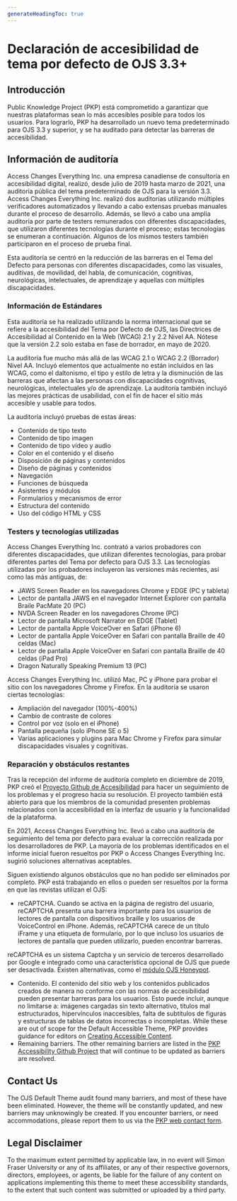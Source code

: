 ```yaml
---
generateHeadingToc: true
---
```


# Declaración de accesibilidad de tema por defecto de OJS 3.3+

## Introducción

Public Knowledge Project (PKP) está comprometido a garantizar que nuestras plataformas sean lo más accesibles posible para todos los usuarios. Para lograrlo, PKP ha desarrollado un nuevo tema predeterminado para OJS 3.3 y superior, y se ha auditado para detectar las barreras de accesibilidad.

## Información de auditoría

Access Changes Everything Inc. una empresa canadiense de consultoría en accesibilidad digital, realizó, desde julio de 2019 hasta marzo de 2021, una auditoría pública del tema predeterminado de OJS para la versión 3.3. Access Changes Everything Inc. realizó dos auditorías utilizando múltiples verificadores automatizados y llevando a cabo extensas pruebas manuales durante el proceso de desarrollo. Además, se llevó a cabo una amplia auditoría por parte de testers remunerados con diferentes discapacidades, que utilizaron diferentes tecnologías durante el proceso; estas tecnologías se enumeran a continuación. Algunos de los mismos testers también participaron en el proceso de prueba final.

Esta auditoría se centró en la reducción de las barreras en el Tema del Defecto para personas con diferentes discapacidades, como las visuales, auditivas, de movilidad, del habla, de comunicación, cognitivas, neurológicas, intelectuales, de aprendizaje y aquellas con múltiples discapacidades.

### Información de Estándares

Esta auditoría se ha realizado utilizando la norma internacional que se refiere a la accesibilidad del Tema por Defecto de OJS, las Directrices de Accesibilidad al Contenido en la Web (WCAG) 2.1 y 2.2 Nivel AA. Nótese que la versión 2.2 solo estaba en fase de borrador, en mayo de 2020.

La auditoría fue mucho más allá de las WCAG 2.1 o WCAG 2.2 (Borrador) Nivel AA. Incluyó elementos que actualmente no están incluidos en las WCAG, como el daltonismo, el tipo y estilo de letra y la disminución de las barreras que afectan a las personas con discapacidades cognitivas, neurológicas, intelectuales y/o de aprendizaje. La auditoría también incluyó las mejores prácticas de usabilidad, con el fin de hacer el sitio más accesible y usable para todos.

La auditoría incluyó pruebas de estas áreas:

* Contenido de tipo texto
* Contenido de tipo imagen
* Contenido de tipo vídeo y audio
* Color en el contenido y el diseño
* Disposición de páginas y contenidos
* Diseño de páginas y contenidos
* Navegación
* Funciones de búsqueda
* Asistentes y módulos
* Formularios y mecanismos de error
* Estructura del contenido
* Uso del código HTML y CSS

### Testers y tecnologías utilizadas

Access Changes Everything Inc. contrató a varios probadores con diferentes discapacidades, que utilizan diferentes tecnologías, para probar diferentes partes del Tema por defecto para OJS 3.3. Las tecnologías utilizadas por los probadores incluyeron las versiones más recientes, así como las más antiguas, de:

* JAWS Screen Reader en los navegadores Chrome y EDGE (PC y tableta)
* Lector de pantalla JAWS en el navegador Internet Explorer con pantalla Braile PacMate 20 (PC)
* NVDA Screen Reader en los navegadores Chrome (PC)
* Lector de pantalla Microsoft Narrator en EDGE (Tablet)
* Lector de pantalla Apple VoiceOver en Safari (iPhone 6)
* Lector de pantalla Apple VoiceOver en Safari con pantalla Braille de 40 celdas (Mac)
* Lector de pantalla Apple VoiceOver en Safari con pantalla Braille de 40 celdas (iPad Pro)
* Dragon Naturally Speaking Premium 13 (PC)

Access Changes Everything Inc. utilizó Mac, PC y iPhone para probar el sitio con los navegadores Chrome y Firefox. En la auditoría se usaron ciertas tecnologías:

* Ampliación del navegador (100%-400%)
* Cambio de contraste de colores
* Control por voz (solo en el iPhone)
* Pantalla pequeña (solo iPhone SE o 5)
* Varias aplicaciones y plugins para Mac Chrome y Firefox para simular discapacidades visuales y cognitivas.

### Reparación y obstáculos restantes

Tras la recepción del informe de auditoría completo en diciembre de 2019, PKP creó el [Proyecto Github de Accesibilidad](https://github.com/pkp/pkp-lib/projects/16) para hacer un seguimiento de los problemas y el progreso hacia su resolución. El proyecto también está abierto para que los miembros de la comunidad presenten problemas relacionados con la accesibilidad en la interfaz de usuario y la funcionalidad de la plataforma.

En 2021, Access Changes Everything Inc. llevó a cabo una auditoría de seguimiento del tema por defecto para evaluar la corrección realizada por los desarrolladores de PKP. La mayoría de los problemas identificados en el informe inicial fueron resueltos por PKP o Access Changes Everything Inc. sugirió soluciones alternativas aceptables.

Siguen existiendo algunos obstáculos que no han podido ser eliminados por completo. PKP está trabajando en ellos o pueden ser resueltos por la forma en que las revistas utilizan el OJS:

* reCAPTCHA. Cuando se activa en la página de registro del usuario, reCAPTCHA presenta una barrera importante para los usuarios de lectores de pantalla con dispositivos braille y los usuarios de VoiceControl en iPhone. Además, reCAPTCHA carece de un título iFrame y una etiqueta de formulario, por lo que incluso los usuarios de lectores de pantalla que pueden utilizarlo, pueden encontrar barreras.

reCAPTCHA es un sistema Captcha y un servicio de terceros desarrollado por Google e integrado como una característica opcional de OJS que puede ser desactivada. Existen alternativas, como el [módulo OJS Honeypot](https://github.com/ulsdevteam/pkp-formHoneypot).
* Contenido. El contenido del sitio web y los contenidos publicados creados de manera no conforme con las normas de accesibilidad pueden presentar barreras para los usuarios. Esto puede incluir, aunque no limitarse a: imágenes cargadas sin texto alternativo, títulos mal estructurados, hipervínculos inaccesibles, falta de subtítulos de figuras y estructuras de tablas de datos incorrectas o incompletas. While these are out of scope for the Default Accessible Theme, PKP provides guidance for editors on [Creating Accessible Content](https://docs.pkp.sfu.ca/accessible-content/).
* Remaining barriers. The other remaining barriers are listed in the [PKP Accessibility Github Project](https://github.com/pkp/pkp-lib/projects/16) that will continue to be updated as barriers are resolved.

## Contact Us

The OJS Default Theme audit found many barriers, and most of these have been eliminated. However, the theme will be constantly updated, and new barriers may unknowingly be created. If you encounter barriers, or need accommodations, please report them to us via the [PKP web contact form](https://pkp.sfu.ca/contact-us/).

## Legal Disclaimer

To the maximum extent permitted by applicable law, in no event will Simon Fraser University or any of its affiliates, or any of their respective governors, directors, employees, or agents, be liable for the failure of any content on applications implementing this theme to meet these accessibility standards, to the extent that such content was submitted or uploaded by a third party.
